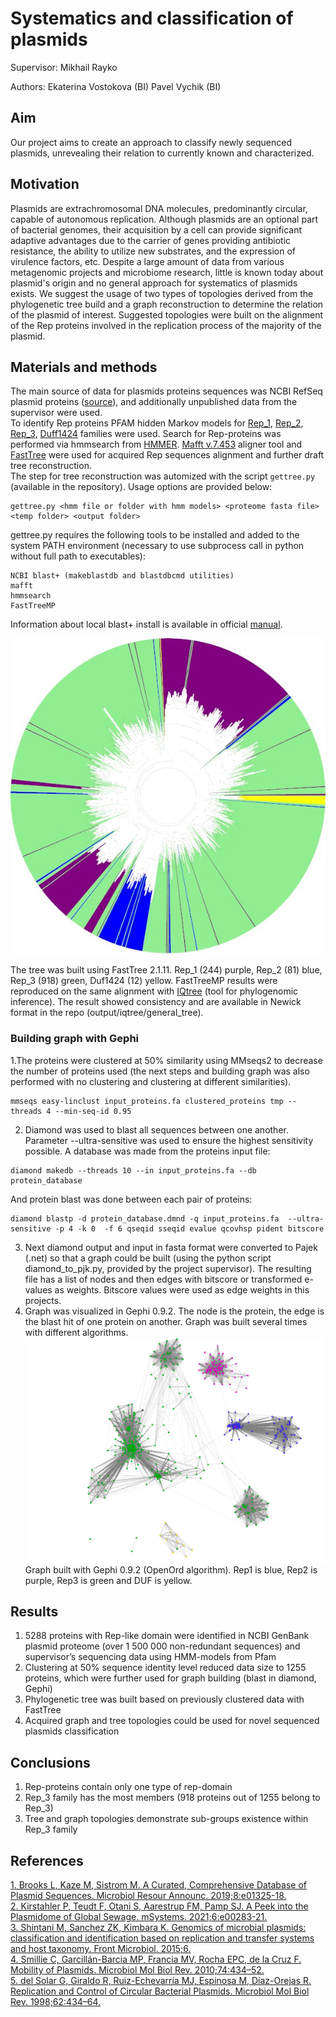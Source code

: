 # Systematics and classification of plasmids
Supervisor:
Mikhail Rayko

Authors:
Ekaterina Vostokova (BI)
Pavel Vychik (BI)

## Aim
Our project aims to create an approach to classify newly sequenced plasmids, unrevealing their relation to currently known and characterized.

## Motivation 
Plasmids are extrachromosomal DNA molecules, predominantly circular, capable of autonomous replication. Although plasmids are an optional part of bacterial genomes, their acquisition by a cell can provide significant adaptive advantages due to the carrier of genes providing antibiotic resistance, the ability to utilize new substrates, and the expression of virulence factors, etc. Despite a large amount of data from various metagenomic projects and microbiome research, little is known today about plasmid's origin and no general approach for systematics of plasmids exists. We suggest the usage of two types of topologies derived from the phylogenetic tree build and a graph reconstruction to determine the relation of the plasmid of interest. Suggested topologies were built on the alignment of the Rep proteins involved in the replication process of the majority of the plasmid. 

## Materials and methods
The main source of data for plasmids proteins sequences was NCBI RefSeq plasmid proteins ([source](https://ftp.ncbi.nlm.nih.gov/refseq/release/plasmid/)), and additionally unpublished data from the supervisor were used.<br />
To identify Rep proteins PFAM hidden Markov models for [Rep_1](https://pfam.xfam.org/family/Rep_1), [Rep_2](https://pfam.xfam.org/family/Rep_2), [Rep_3](https://pfam.xfam.org/family/Rep_3), [Duff1424](https://pfam.xfam.org/family/PF07232) families were used.
Search for Rep-proteins was performed via hmmsearch from [HMMER](http://hmmer.org/publications.html). [Mafft v.7.453](https://mafft.cbrc.jp/alignment/software/) aligner tool and [FastTree](http://www.microbesonline.org/fasttree) were used for acquired Rep sequences alignment and further draft tree reconstruction.<br />
The step for tree reconstruction was automized with the script ```gettree.py``` (available in the repository). Usage options are provided below:
```
gettree.py <hmm file or folder with hmm models> <proteome fasta file> <temp folder> <output folder>
```
gettree.py requires the following tools to be installed and added to the system PATH environment (necessary to use subprocess call in python without full path to executables):
```
NCBI blast+ (makeblastdb and blastdbcmd utilities)
mafft
hmmsearch
FastTreeMP
```
Information about local blast+ install is available in official [manual](https://ftp.ncbi.nlm.nih.gov/blast/executables/blast+/LATEST/).

![tree built using FastTree 2.1.11](visualization/tree.jpg)

The tree was built using FastTree 2.1.11. Rep_1 (244) purple, Rep_2 (81) blue, Rep_3 (918) green, Duf1424 (12) yellow.
FastTreeMP results were reproduced on the same alignment with [IQtree](http://www.iqtree.org/) (tool for phylogenomic inference). The result showed consistency and are available in Newick format in the repo (output/iqtree/general_tree).

### Building graph with Gephi
1.The proteins were clustered at 50% similarity using MMseqs2 to decrease the number of proteins used (the next steps and building graph was also performed with no clustering and clustering at different similarities).
```
mmseqs easy-linclust input_proteins.fa clustered_proteins tmp --threads 4 --min-seq-id 0.95
```
2. Diamond was used to blast all sequences between one another. Parameter --ultra-sensitive was used to ensure the highest sensitivity possible.
A database was made from the proteins input file:
```
diamond makedb --threads 10 --in input_proteins.fa --db protein_database
```
And protein blast was done between each pair of proteins:
```
diamond blastp -d protein_database.dmnd -q input_proteins.fa  --ultra-sensitive -p 4 -k 0  -f 6 qseqid sseqid evalue qcovhsp pident bitscore 
```
3. Next diamond output and input in fasta format were converted to Pajek (.net) so that a graph could be built (using the python script diamond_to_pjk.py, provided by the project supervisor). The resulting file has a list of nodes and then edges with bitscore or transformed e-values as weights. Bitscore values were used as edge weights in this projects. 
4. Graph was visualized in Gephi 0.9.2.
The node is the protein, the edge is the blast hit of one protein on another. Graph was built several times with different algorithms. 
![Graph built with Gephi 0.9.2 (OpenOrd algorithm)](visualization/openord3.png)
Graph built with Gephi 0.9.2 (OpenOrd algorithm). Rep1 is blue, Rep2 is purple, Rep3 is green and DUF is yellow. 

## Results
1. 5288 proteins with Rep-like domain were identified in NCBI GenBank plasmid proteome (over 1 500 000 non-redundant sequences) and supervisor’s sequencing data using HMM-models from Pfam
2. Clustering at 50% sequence identity level reduced data size to 1255 proteins, which were further used for graph building  (blast in diamond, Gephi)
3. Phylogenetic tree was built based on previously clustered data with FastTree
4. Acquired graph and tree topologies could be used for novel sequenced plasmids classification

## Conclusions
1. Rep-proteins contain only one type of rep-domain
2. Rep_3 family has the most members (918 proteins out of 1255 belong to Rep_3)
3. Tree and graph topologies demonstrate sub-groups existence within Rep_3 family 

## References
[1. Brooks L, Kaze M, Sistrom M. A Curated, Comprehensive Database of Plasmid Sequences. Microbiol Resour Announc. 2019;8:e01325-18.](https://journals.asm.org/doi/10.1128/MRA.01325-18)<br />
[2. Kirstahler P, Teudt F, Otani S, Aarestrup FM, Pamp SJ. A Peek into the Plasmidome of Global Sewage. mSystems. 2021;6:e00283-21.](https://journals.asm.org/doi/10.1128/mSystems.00283-21)<br />
[3. Shintani M, Sanchez ZK, Kimbara K. Genomics of microbial plasmids: classification and identification based on replication and transfer systems and host taxonomy. Front Microbiol. 2015;6.]( http://www.frontiersin.org/Evolutionary_and_Genomic_Microbiology/10.3389/fmicb.2015.00242/abstract)<br />
[4. Smillie C, Garcillán-Barcia MP, Francia MV, Rocha EPC, de la Cruz F. Mobility of Plasmids. Microbiol Mol Biol Rev. 2010;74:434–52.](https://journals.asm.org/doi/10.1128/MMBR.00020-10)<br />
[5. del Solar G, Giraldo R, Ruiz-Echevarría MJ, Espinosa M, Díaz-Orejas R. Replication and Control of Circular Bacterial Plasmids. Microbiol Mol Biol Rev. 1998;62:434–64.]( https://journals.asm.org/doi/10.1128/MMBR.62.2.434-464.1998)<br />


